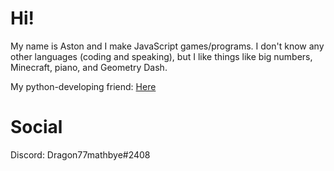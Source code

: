 # Hi!

My name is Aston and I make JavaScript games/programs. I don't know any other languages (coding and speaking), but I like things like big numbers, Minecraft, piano, and Geometry Dash.

My python-developing friend: [Here](https://github.com/GooseterV)

# Social

Discord: Dragon77mathbye#2408
